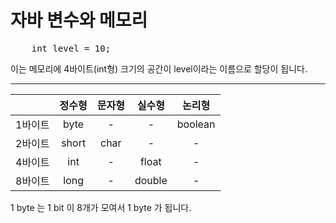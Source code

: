 # 자바 변수와 메모리

<pre>
    int level = 10;
</pre>

이는 메모리에 4바이트(int형) 크기의 공간이 level이라는 이름으로 할당이 됩니다.

---

|     |정수형|문자형|실수형|논리형|
|:-----:|:-----:|:------:|:-----:|:-------:|
|1바이트|byte|-|-|boolean|
|2바이트|short|char|-|-|
|4바이트|int|-|float|-|
|8바이트|long|-|double|-|

1 byte 는 1 bit 이 8개가 모여서 1 byte 가 됩니다. 
